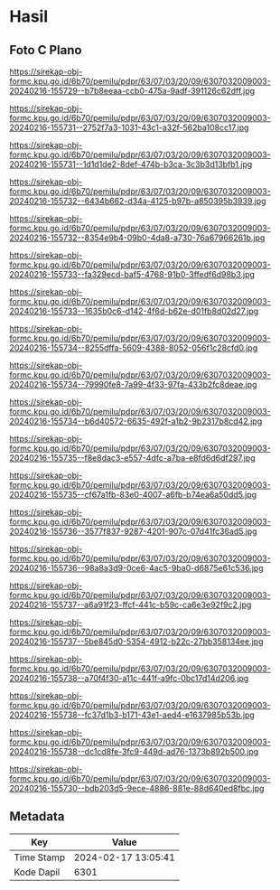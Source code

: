 # Hasil

## Foto C Plano

https://sirekap-obj-formc.kpu.go.id/6b70/pemilu/pdpr/63/07/03/20/09/6307032009003-20240216-155729--b7b8eeaa-ccb0-475a-9adf-391126c62dff.jpg

https://sirekap-obj-formc.kpu.go.id/6b70/pemilu/pdpr/63/07/03/20/09/6307032009003-20240216-155731--2752f7a3-1031-43c1-a32f-562ba108cc17.jpg

https://sirekap-obj-formc.kpu.go.id/6b70/pemilu/pdpr/63/07/03/20/09/6307032009003-20240216-155731--1d1d1de2-8def-474b-b3ca-3c3b3d13bfb1.jpg

https://sirekap-obj-formc.kpu.go.id/6b70/pemilu/pdpr/63/07/03/20/09/6307032009003-20240216-155732--6434b662-d34a-4125-b97b-a850395b3939.jpg

https://sirekap-obj-formc.kpu.go.id/6b70/pemilu/pdpr/63/07/03/20/09/6307032009003-20240216-155732--8354e9b4-09b0-4da8-a730-76a67966261b.jpg

https://sirekap-obj-formc.kpu.go.id/6b70/pemilu/pdpr/63/07/03/20/09/6307032009003-20240216-155733--fa329ecd-baf5-4768-91b0-3ffedf6d98b3.jpg

https://sirekap-obj-formc.kpu.go.id/6b70/pemilu/pdpr/63/07/03/20/09/6307032009003-20240216-155733--1635b0c6-d142-4f6d-b62e-d01fb8d02d27.jpg

https://sirekap-obj-formc.kpu.go.id/6b70/pemilu/pdpr/63/07/03/20/09/6307032009003-20240216-155734--8255dffa-5609-4388-8052-056f1c28cfd0.jpg

https://sirekap-obj-formc.kpu.go.id/6b70/pemilu/pdpr/63/07/03/20/09/6307032009003-20240216-155734--79990fe8-7a99-4f33-97fa-433b2fc8deae.jpg

https://sirekap-obj-formc.kpu.go.id/6b70/pemilu/pdpr/63/07/03/20/09/6307032009003-20240216-155734--b6d40572-6635-492f-a1b2-9b2317b8cd42.jpg

https://sirekap-obj-formc.kpu.go.id/6b70/pemilu/pdpr/63/07/03/20/09/6307032009003-20240216-155735--f8e8dac3-e557-4dfc-a7ba-e8fd6d6df297.jpg

https://sirekap-obj-formc.kpu.go.id/6b70/pemilu/pdpr/63/07/03/20/09/6307032009003-20240216-155735--cf67a1fb-83e0-4007-a6fb-b74ea6a50dd5.jpg

https://sirekap-obj-formc.kpu.go.id/6b70/pemilu/pdpr/63/07/03/20/09/6307032009003-20240216-155736--3577f837-9287-4201-907c-07d41fc36ad5.jpg

https://sirekap-obj-formc.kpu.go.id/6b70/pemilu/pdpr/63/07/03/20/09/6307032009003-20240216-155736--98a8a3d9-0ce6-4ac5-9ba0-d6875e61c536.jpg

https://sirekap-obj-formc.kpu.go.id/6b70/pemilu/pdpr/63/07/03/20/09/6307032009003-20240216-155737--a6a91f23-ffcf-441c-b59c-ca6e3e92f9c2.jpg

https://sirekap-obj-formc.kpu.go.id/6b70/pemilu/pdpr/63/07/03/20/09/6307032009003-20240216-155737--5be845d0-5354-4912-b22c-27bb358134ee.jpg

https://sirekap-obj-formc.kpu.go.id/6b70/pemilu/pdpr/63/07/03/20/09/6307032009003-20240216-155738--a70f4f30-a11c-441f-a9fc-0bc17d14d206.jpg

https://sirekap-obj-formc.kpu.go.id/6b70/pemilu/pdpr/63/07/03/20/09/6307032009003-20240216-155738--fc37d1b3-b171-43e1-aed4-e1637985b53b.jpg

https://sirekap-obj-formc.kpu.go.id/6b70/pemilu/pdpr/63/07/03/20/09/6307032009003-20240216-155738--dc1cd8fe-3fc9-449d-ad76-1373b892b500.jpg

https://sirekap-obj-formc.kpu.go.id/6b70/pemilu/pdpr/63/07/03/20/09/6307032009003-20240216-155730--bdb203d5-9ece-4886-881e-88d640ed8fbc.jpg


## Metadata

| Key        | Value               |
| ---------- | ------------------- |
| Time Stamp | 2024-02-17 13:05:41 |
| Kode Dapil | 6301                |




